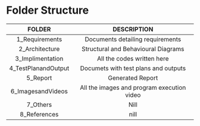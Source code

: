 # Folder Structure

|FOLDER|DESCRIPTION|
|:---:|:----:|
|1_Requirements|Documents detailing requirements|
|2_Architecture|Structural and Behavioural Diagrams|
|3_Implimentation|All the codes written here|
|4_TestPlanandOutput|Documets with test plans and outputs|
|5_Report|Generated Report|
|6_ImagesandVideos|All the images and program execution video|
|7_Others|Nill|
|8_References|nill|


